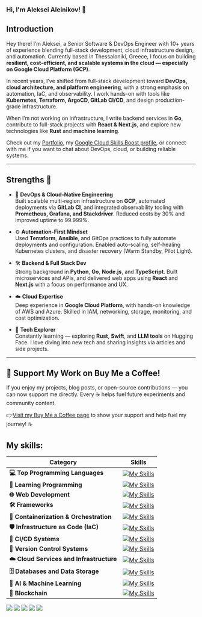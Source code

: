 ### Hi, I'm Aleksei Aleinikov! 👋

## Introduction

Hey there! I’m Aleksei, a Senior Software & DevOps Engineer with 10+ years of experience blending full-stack development, cloud infrastructure design, and automation. Currently based in Thessaloniki, Greece, I focus on building **resilient, cost-efficient, and scalable systems in the cloud — especially on Google Cloud Platform (GCP)**.

In recent years, I’ve shifted from full-stack development toward **DevOps, cloud architecture, and platform engineering**, with a strong emphasis on automation, IaC, and observability. I work hands-on with tools like **Kubernetes, Terraform, ArgoCD, GitLab CI/CD**, and design production-grade infrastructure.

When I’m not working on infrastructure, I write backend services in **Go**, contribute to full-stack projects with **React & Next.js**, and explore new technologies like **Rust** and **machine learning**.

Check out my [Portfolio](https://www.alekseialeinikov.com), my [Google Cloud Skills Boost profile](https://www.cloudskillsboost.google/public_profiles/3f0276b2-6903-48d5-adf1-8831d5555c7e), or connect with me if you want to chat about DevOps, cloud, or building reliable systems.

---

## Strengths 💪

- 🚀 **DevOps & Cloud-Native Engineering**  
  Built scalable multi-region infrastructure on **GCP**, automated deployments via **GitLab CI**, and integrated observability tooling with **Prometheus, Grafana, and Stackdriver**. Reduced costs by 30% and improved uptime to 99.999%.

- ⚙️ **Automation-First Mindset**  
  Used **Terraform**, **Ansible**, and GitOps practices to fully automate deployments and configuration. Enabled auto-scaling, self-healing Kubernetes clusters, and disaster recovery (Warm Standby, Pilot Light).

- 🛠️ **Backend & Full Stack Dev**  
  Strong background in **Python**, **Go**, **Node.js**, and **TypeScript**. Built microservices and APIs, and delivered web apps using **React** and **Next.js** with a focus on performance and UX.

- ☁️ **Cloud Expertise**  
  Deep experience in **Google Cloud Platform**, with hands-on knowledge of AWS and Azure. Skilled in IAM, networking, storage, monitoring, and cost optimization.

- 🧠 **Tech Explorer**  
  Constantly learning — exploring **Rust**, **Swift**, and **LLM tools** on Hugging Face. I love diving into new tech and sharing insights via articles and side projects.

---

## 🌟 Support My Work on Buy Me a Coffee!
If you enjoy my projects, blog posts, or open-source contributions — you can now support me directly. Every ☕ helps fuel future experiments and community content.

👉[Visit my Buy Me a Coffee page](https://buymeacoffee.com/aleksei_aleinikov) to show your support and help fuel my journey! ☕


## My skills:

| Category                        | Skills |
|---------------------------------|--------|
| **💻 Top Programming Languages**   | [![My Skills](https://skillicons.dev/icons?i=python,go,nodejs,ts,swift)](https://skillicons.dev) |
| **📘 Learning Programming**        | [![My Skills](https://skillicons.dev/icons?i=rust)](https://skillicons.dev) |
| **🌐 Web Development**             | [![My Skills](https://skillicons.dev/icons?i=react,html,css,nextjs)](https://skillicons.dev) |
| **🛠️ Frameworks**                  | [![My Skills](https://skillicons.dev/icons?i=flask,fastapi)](https://skillicons.dev) |
| **🐳 Containerization & Orchestration** | [![My Skills](https://skillicons.dev/icons?i=docker,kubernetes)](https://skillicons.dev) |
| **🛡️ Infrastructure as Code (IaC)** | [![My Skills](https://skillicons.dev/icons?i=terraform,ansible)](https://skillicons.dev) |
| **🔁 CI/CD Systems**               | [![My Skills](https://skillicons.dev/icons?i=jenkins)](https://skillicons.dev) |
| **📝 Version Control Systems**     | [![My Skills](https://skillicons.dev/icons?i=git,github,gitlab)](https://skillicons.dev) |
| **☁️ Cloud Services and Infrastructure** | [![My Skills](https://skillicons.dev/icons?i=gcp,aws,azure,openstack,vercel,heroku)](https://skillicons.dev) |
| **🗄️ Databases and Data Storage**  | [![My Skills](https://skillicons.dev/icons?i=mysql,mongodb,postgresql,redis,dynamodb,sqlite,cassandra)](https://skillicons.dev) |
| **🧠 AI & Machine Learning**       | [![My Skills](https://skillicons.dev/icons?i=tensorflow,pytorch,scikkit-learn)](https://skillicons.dev) |
| **🔗 Blockchain**                  | [![My Skills](https://skillicons.dev/icons?i=solidity)](https://skillicons.dev) |


![](http://github-profile-summary-cards.vercel.app/api/cards/profile-details?username=lf3551&theme=dark)
![](http://github-profile-summary-cards.vercel.app/api/cards/repos-per-language?username=lf3551&theme=dark)
![](http://github-profile-summary-cards.vercel.app/api/cards/most-commit-language?username=lf3551&theme=dark)
![](http://github-profile-summary-cards.vercel.app/api/cards/productive-time?username=lf3551&theme=dark&utcOffset=3)
![](http://github-profile-summary-cards.vercel.app/api/cards/stats?username=lf3551&theme=dark)
